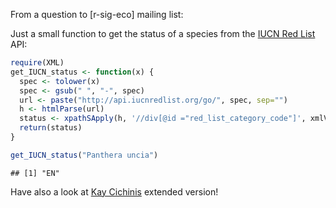 From a question to [r-sig-eco] mailing list:

Just a small function to get the status of a species from the [IUCN Red List](http://www.iucnredlist.org/) API:



```r
require(XML)
get_IUCN_status <- function(x) {
  spec <- tolower(x)
  spec <- gsub(" ", "-", spec)
  url <- paste("http://api.iucnredlist.org/go/", spec, sep="")
  h <- htmlParse(url)
  status <- xpathSApply(h, '//div[@id ="red_list_category_code"]', xmlValue)
  return(status)
}
```






```r
get_IUCN_status("Panthera uncia")
```

```
## [1] "EN"
```




Have also a look at [Kay Cichinis](http://thebiobucket.blogspot.de/2012/06/use-iucn-data-with-r-xpath.html) extended version!





